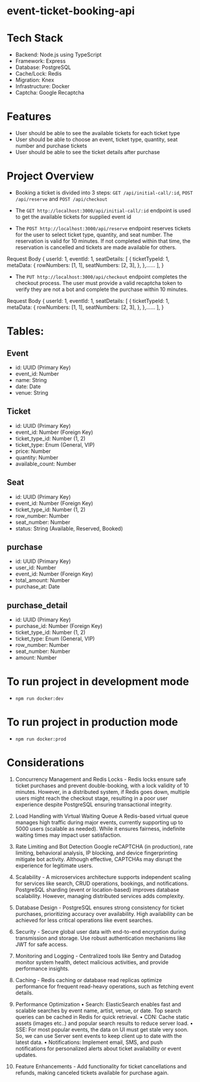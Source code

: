 # event-ticket-booking-api

# Tech Stack
- Backend: Node.js using TypeScript
- Framework: Express
- Database: PostgreSQL
- Cache/Lock: Redis
- Migration: Knex
- Infrastructure: Docker
- Captcha: Google Recaptcha


# Features
- User should be able to see the available tickets for each ticket type
- User should be able to choose an event, ticket type, quantity, seat number and purchase tickets
- User should be able to see the ticket details after purchase


# Project Overview
- Booking a ticket is divided into 3 steps: `GET /api/initial-call/:id`, `POST /api/reserve` and `POST /api/checkout`

- The `GET http://localhost:3000/api/initial-call/:id` endpoint is used to get the available tickets for supplied event id

- The `POST http://localhost:3000/api/reserve` endpoint reserves tickets for the user to select ticket type, quantity, and seat number. The reservation is valid for 10 minutes. If not completed within that time, the reservation is cancelled and tickets are made available for others.

Request Body
{
  userId: 1,
  eventId: 1,
  seatDetails: [
    {
      ticketTypeId: 1,
      metaData: {
        rowNumbers: [1, 1],
        seatNumbers: [2, 3],
      },
    },......
  ],
}


- The `PUT http://localhost:3000/api/checkout` endpoint completes the checkout process. The user must provide a valid recaptcha token to verify they are not a bot and complete the purchase within 10 minutes.

Request Body
{
  userId: 1,
  eventId: 1,
  seatDetails: [
    {
      ticketTypeId: 1,
      metaData: {
        rowNumbers: [1, 1],
        seatNumbers: [2, 3],
      },
    },......
  ],
}


# Tables:

## Event
- id: UUID (Primary Key)
- event_id: Number
- name: String
- date: Date
- venue: String

## Ticket
- id: UUID (Primary Key)
- event_id: Number (Foreign Key)
- ticket_type_id: Number (1, 2)
- ticket_type: Enum (General, VIP)
- price: Number
- quantity: Number
- available_count: Number

## Seat
- id: UUID (Primary Key)
- event_id: Number (Foreign Key)
- ticket_type_id: Number (1, 2)
- row_number: Number
- seat_number: Number
- status: String (Available, Reserved, Booked)

## purchase
- id: UUID (Primary Key)
- user_id: Number
- event_id: Number (Foreign Key)
- total_amount: Number
- purchase_at: Date

## purchase_detail
- id: UUID (Primary Key)
- purchase_id: Number (Foreign Key)
- ticket_type_id: Number (1, 2)
- ticket_type: Enum (General, VIP)
- row_number: Number
- seat_number: Number
- amount: Number


# To run project in development mode
-  `npm run docker:dev`

# To run project in production mode
-  `npm run docker:prod`


# Considerations
1.	Concurrency Management and Redis Locks - Redis locks ensure safe ticket purchases and prevent double-booking, with a lock validity of 10 minutes. However, in a distributed system, if Redis goes down, multiple users might reach the checkout stage, resulting in a poor user experience despite PostgreSQL ensuring transactional integrity.

2.	Load Handling with Virtual Waiting Queue
A Redis-based virtual queue manages high traffic during major events, currently supporting up to 5000 users (scalable as needed). While it ensures fairness, indefinite waiting times may impact user satisfaction.

3.	Rate Limiting and Bot Detection
Google reCAPTCHA (in production), rate limiting, behavioral analysis, IP blocking, and device fingerprinting mitigate bot activity. Although effective, CAPTCHAs may disrupt the experience for legitimate users.

4.	Scalability - A microservices architecture supports independent scaling for services like search, CRUD operations, bookings, and notifications. PostgreSQL sharding (event or location-based) improves database scalability. However, managing distributed services adds complexity.

5.	Database Design - PostgreSQL ensures strong consistency for ticket purchases, prioritizing accuracy over availability. High availability can be achieved for less critical operations like event searches.

6.	Security - Secure global user data with end-to-end encryption during transmission and storage. Use robust authentication mechanisms like JWT for safe access.

7.	Monitoring and Logging - Centralized tools like Sentry and Datadog monitor system health, detect malicious activities, and provide performance insights.

8.	Caching - Redis caching or database read replicas optimize performance for frequent read-heavy operations, such as fetching event details.

9. Performance Optimization
	•	Search: ElasticSearch enables fast and scalable searches by event name, artist, venue, or date. Top search queries can be cached in Redis for quick retrieval.
	•	CDN: Cache static assets (images etc..) and popular search results to reduce server load.
	•	SSE: For most popular events, the data on UI must get stale very soon. So, we can use Server sent events to keep client up to date with the latest data.
	•	Notifications: Implement email, SMS, and push notifications for personalized alerts about ticket availability or event updates.

10. Feature Enhancements - Add functionality for ticket cancellations and refunds, making canceled tickets available for purchase again.